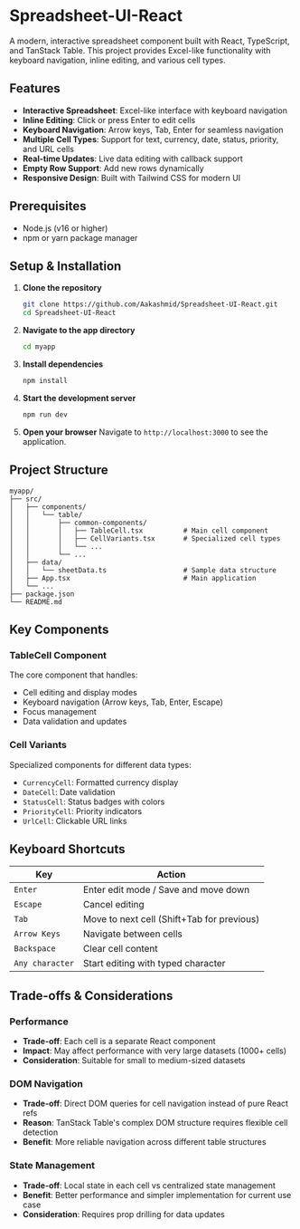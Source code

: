 # Spreadsheet-UI-React

A modern, interactive spreadsheet component built with React, TypeScript, and TanStack Table. This project provides Excel-like functionality with keyboard navigation, inline editing, and various cell types.

##  Features

- **Interactive Spreadsheet**: Excel-like interface with keyboard navigation
- **Inline Editing**: Click or press Enter to edit cells
- **Keyboard Navigation**: Arrow keys, Tab, Enter for seamless navigation
- **Multiple Cell Types**: Support for text, currency, date, status, priority, and URL cells
- **Real-time Updates**: Live data editing with callback support
- **Empty Row Support**: Add new rows dynamically
- **Responsive Design**: Built with Tailwind CSS for modern UI

##  Prerequisites

- Node.js (v16 or higher)
- npm or yarn package manager

##  Setup & Installation

1. **Clone the repository**
   ```bash
   git clone https://github.com/Aakashmid/Spreadsheet-UI-React.git
   cd Spreadsheet-UI-React
   ```

2. **Navigate to the app directory**
   ```bash
   cd myapp
   ```

3. **Install dependencies**
   ```bash
   npm install
   ```

4. **Start the development server**
   ```bash
   npm run dev
   ```

5. **Open your browser**
   Navigate to `http://localhost:3000` to see the application.

##  Project Structure

```
myapp/
├── src/
│   ├── components/
│   │   └── table/
│   │       ├── common-components/
│   │       │   ├── TableCell.tsx          # Main cell component
│   │       │   ├── CellVariants.tsx       # Specialized cell types
│   │       │   └── ...
│   │       └── ...
│   ├── data/
│   │   └── sheetData.ts                   # Sample data structure
│   ├── App.tsx                            # Main application
│   └── ...
├── package.json
└── README.md
```

##  Key Components

### TableCell Component
The core component that handles:
- Cell editing and display modes
- Keyboard navigation (Arrow keys, Tab, Enter, Escape)
- Focus management
- Data validation and updates

### Cell Variants
Specialized components for different data types:
- `CurrencyCell`: Formatted currency display
- `DateCell`: Date  validation
- `StatusCell`: Status badges with colors
- `PriorityCell`: Priority indicators
- `UrlCell`: Clickable URL links

##  Keyboard Shortcuts

| Key | Action |
|-----|--------|
| `Enter` | Enter edit mode / Save and move down |
| `Escape` | Cancel editing |
| `Tab` | Move to next cell (Shift+Tab for previous) |
| `Arrow Keys` | Navigate between cells |
| `Backspace` | Clear cell content |
| `Any character` | Start editing with typed character |

## Trade-offs & Considerations

### Performance
- **Trade-off**: Each cell is a separate React component
- **Impact**: May affect performance with very large datasets (1000+ cells)
- **Consideration**: Suitable for small to medium-sized datasets

### DOM Navigation
- **Trade-off**: Direct DOM queries for cell navigation instead of pure React refs
- **Reason**: TanStack Table's complex DOM structure requires flexible cell detection
- **Benefit**: More reliable navigation across different table structures

### State Management
- **Trade-off**: Local state in each cell vs centralized state management
- **Benefit**: Better performance and simpler implementation for current use case
- **Consideration**: Requires prop drilling for data updates







